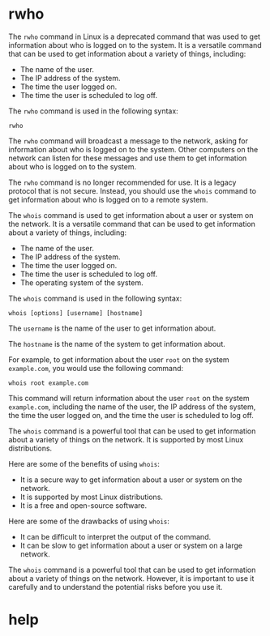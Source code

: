 # rwho

The `rwho` command in Linux is a deprecated command that was used to get information about who is logged on to the system. It is a versatile command that can be used to get information about a variety of things, including:

* The name of the user.
* The IP address of the system.
* The time the user logged on.
* The time the user is scheduled to log off.

The `rwho` command is used in the following syntax:

```
rwho
```

The `rwho` command will broadcast a message to the network, asking for information about who is logged on to the system. Other computers on the network can listen for these messages and use them to get information about who is logged on to the system.

The `rwho` command is no longer recommended for use. It is a legacy protocol that is not secure. Instead, you should use the `whois` command to get information about who is logged on to a remote system.

The `whois` command is used to get information about a user or system on the network. It is a versatile command that can be used to get information about a variety of things, including:

* The name of the user.
* The IP address of the system.
* The time the user logged on.
* The time the user is scheduled to log off.
* The operating system of the system.

The `whois` command is used in the following syntax:

```
whois [options] [username] [hostname]
```

The `username` is the name of the user to get information about.

The `hostname` is the name of the system to get information about.

For example, to get information about the user `root` on the system `example.com`, you would use the following command:

```
whois root example.com
```

This command will return information about the user `root` on the system `example.com`, including the name of the user, the IP address of the system, the time the user logged on, and the time the user is scheduled to log off.

The `whois` command is a powerful tool that can be used to get information about a variety of things on the network. It is supported by most Linux distributions.

Here are some of the benefits of using `whois`:

* It is a secure way to get information about a user or system on the network.
* It is supported by most Linux distributions.
* It is a free and open-source software.

Here are some of the drawbacks of using `whois`:

* It can be difficult to interpret the output of the command.
* It can be slow to get information about a user or system on a large network.

The `whois` command is a powerful tool that can be used to get information about a variety of things on the network. However, it is important to use it carefully and to understand the potential risks before you use it.



# help 

```

```
